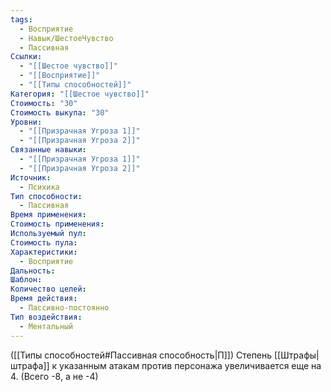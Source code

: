 ```yaml
---
tags:
  - Восприятие
  - Навык/ШестоеЧувство
  - Пассивная
Ссылки:
  - "[[Шестое чувство]]"
  - "[[Восприятие]]"
  - "[[Типы способностей]]"
Категория: "[[Шестое чувство]]"
Стоимость: "30"
Стоимость выкупа: "30"
Уровни:
  - "[[Призрачная Угроза 1]]"
  - "[[Призрачная Угроза 2]]"
Связанные навыки:
  - "[[Призрачная Угроза 1]]"
  - "[[Призрачная Угроза 2]]"
Источник:
  - Психика
Тип способности:
  - Пассивная
Время применения: 
Стоимость применения: 
Используемый пул: 
Стоимость пула: 
Характеристики:
  - Восприятие
Дальность: 
Шаблон: 
Количество целей: 
Время действия:
  - Пассивно-постоянно
Тип воздействия:
  - Ментальный
---
```

([[Типы способностей#Пассивная способность|П]]) Степень [[Штрафы|штрафа]] к указанным атакам против персонажа увеличивается еще на 4. (Всего -8, а не -4)